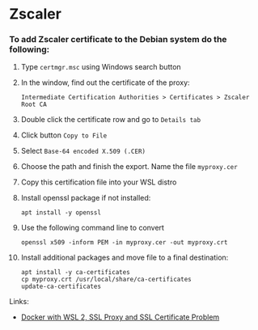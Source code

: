 # Zscaler

### To add Zscaler certificate to the Debian system do the following:

1. Type `certmgr.msc` using Windows search button
1. In the window, find out the certificate of the proxy:

   ```
   Intermediate Certification Authorities > Certificates > Zscaler Root CA
   ```

1. Double click the certificate row and go to `Details tab`
1. Click button `Copy to File`
1. Select `Base-64 encoded X.509 (.CER)`
1. Choose the path and finish the export. Name the file `myproxy.cer`
1. Copy this certification file into your WSL distro
1. Install openssl package if not installed:

   ```
   apt install -y openssl
   ```

1. Use the following command line to convert

   ```
   openssl x509 -inform PEM -in myproxy.cer -out myproxy.crt
   ```

1. Install additional packages and move file to a final destination:

   ```
   apt install -y ca-certificates
   cp myproxy.crt /usr/local/share/ca-certificates
   update-ca-certificates
   ```

Links:

- [Docker with WSL 2, SSL Proxy and SSL Certificate Problem](https://kontext.tech/article/1065/docker-with-wsl-2-ssl-proxy-and-ssl-certificate-problem)